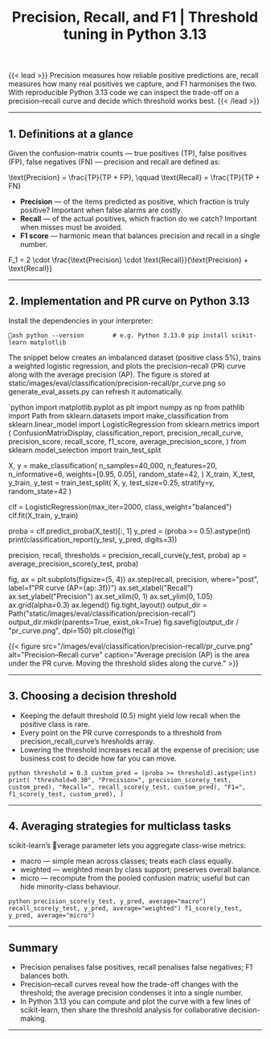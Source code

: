 ﻿---
title: "Precision, Recall, and F1 | Threshold tuning in Python 3.13"
linkTitle: "Precision-Recall"
seo_title: "Precision, Recall, and F1 | Threshold tuning in Python 3.13"
pre: "4.3.2 "
weight: 2
---

{{< lead >}}
Precision measures how reliable positive predictions are, recall measures how many real positives we capture, and F1 harmonises the two. With reproducible Python 3.13 code we can inspect the trade-off on a precision–recall curve and decide which threshold works best.
{{< /lead >}}

---

## 1. Definitions at a glance

Given the confusion-matrix counts — true positives (TP), false positives (FP), false negatives (FN) — precision and recall are defined as:


\text{Precision} = \frac{TP}{TP + FP}, \qquad
\text{Recall} = \frac{TP}{TP + FN}


- **Precision** — of the items predicted as positive, which fraction is truly positive? Important when false alarms are costly.
- **Recall** — of the actual positives, which fraction do we catch? Important when misses must be avoided.
- **F1 score** — harmonic mean that balances precision and recall in a single number.


F_1 = 2 \cdot \frac{\text{Precision} \cdot \text{Recall}}{\text{Precision} + \text{Recall}}


---

## 2. Implementation and PR curve on Python 3.13

Install the dependencies in your interpreter:

`ash
python --version        # e.g. Python 3.13.0
pip install scikit-learn matplotlib
`

The snippet below creates an imbalanced dataset (positive class 5%), trains a weighted logistic regression, and plots the precision–recall (PR) curve along with the average precision (AP). The figure is stored at static/images/eval/classification/precision-recall/pr_curve.png so generate_eval_assets.py can refresh it automatically.

`python
import matplotlib.pyplot as plt
import numpy as np
from pathlib import Path
from sklearn.datasets import make_classification
from sklearn.linear_model import LogisticRegression
from sklearn.metrics import (
    ConfusionMatrixDisplay,
    classification_report,
    precision_recall_curve,
    precision_score,
    recall_score,
    f1_score,
    average_precision_score,
)
from sklearn.model_selection import train_test_split

X, y = make_classification(
    n_samples=40_000,
    n_features=20,
    n_informative=6,
    weights=[0.95, 0.05],
    random_state=42,
)
X_train, X_test, y_train, y_test = train_test_split(
    X, y, test_size=0.25, stratify=y, random_state=42
)

clf = LogisticRegression(max_iter=2000, class_weight="balanced")
clf.fit(X_train, y_train)

proba = clf.predict_proba(X_test)[:, 1]
y_pred = (proba >= 0.5).astype(int)
print(classification_report(y_test, y_pred, digits=3))

precision, recall, thresholds = precision_recall_curve(y_test, proba)
ap = average_precision_score(y_test, proba)

fig, ax = plt.subplots(figsize=(5, 4))
ax.step(recall, precision, where="post", label=f"PR curve (AP={ap:.3f})")
ax.set_xlabel("Recall")
ax.set_ylabel("Precision")
ax.set_xlim(0, 1)
ax.set_ylim(0, 1.05)
ax.grid(alpha=0.3)
ax.legend()
fig.tight_layout()
output_dir = Path("static/images/eval/classification/precision-recall")
output_dir.mkdir(parents=True, exist_ok=True)
fig.savefig(output_dir / "pr_curve.png", dpi=150)
plt.close(fig)
`

{{< figure src="/images/eval/classification/precision-recall/pr_curve.png" alt="Precision–Recall curve" caption="Average precision (AP) is the area under the PR curve. Moving the threshold slides along the curve." >}}

---

## 3. Choosing a decision threshold

- Keeping the default threshold (0.5) might yield low recall when the positive class is rare.
- Every point on the PR curve corresponds to a threshold from precision_recall_curve’s 	hresholds array.
- Lowering the threshold increases recall at the expense of precision; use business cost to decide how far you can move.

`python
threshold = 0.3
custom_pred = (proba >= threshold).astype(int)
print(
    "threshold=0.30",
    "Precision=", precision_score(y_test, custom_pred),
    "Recall=", recall_score(y_test, custom_pred),
    "F1=", f1_score(y_test, custom_pred),
)
`

---

## 4. Averaging strategies for multiclass tasks

scikit-learn’s verage parameter lets you aggregate class-wise metrics:

- macro — simple mean across classes; treats each class equally.
- weighted — weighted mean by class support; preserves overall balance.
- micro — recompute from the pooled confusion matrix; useful but can hide minority-class behaviour.

`python
precision_score(y_test, y_pred, average="macro")
recall_score(y_test, y_pred, average="weighted")
f1_score(y_test, y_pred, average="micro")
`

---

## Summary

- Precision penalises false positives, recall penalises false negatives; F1 balances both.
- Precision–recall curves reveal how the trade-off changes with the threshold; the average precision condenses it into a single number.
- In Python 3.13 you can compute and plot the curve with a few lines of scikit-learn, then share the threshold analysis for collaborative decision-making.
---
